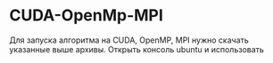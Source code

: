 # CUDA-OpenMp-MPI
Для запуска алгоритма на CUDA, OpenMP, MPI нужно скачать указанные выше архивы. Открыть консоль ubuntu и использовать 
